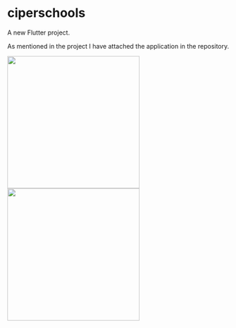 # ciperschools

A new Flutter project.

As mentioned in the project I have attached the application in the repository.


<img src="Screenshot1.png" alt="" height="300">
<img src="Screenshot2.png" alt="" height="300">

